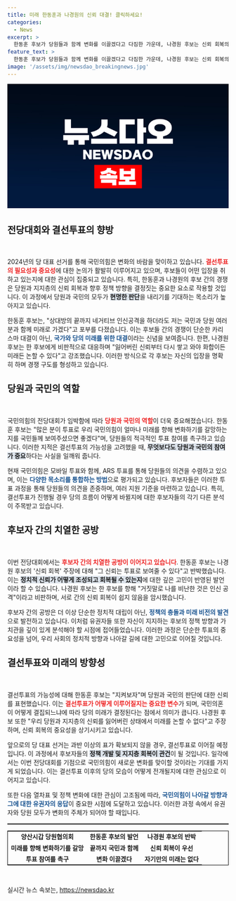 ```yaml
---
title: 미래 한동훈과 나경원의 신뢰 대결! 클릭하세요!
categories:
  - News
excerpt: >
  한동훈 후보가 당원들과 함께 변화를 이끌겠다고 다짐한 가운데, 나경원 후보는 신뢰 회복의 중요성을 강조하며 치열한 경쟁이 예고되고 있습니다. 오는 23일 전당대회 결과에 따라 28일 결선투표 가능성도 제기되며, 국민의힘의 미래를 좌우할 중요한 순간이 다가옵니다.
feature_text: >
  한동훈 후보가 당원들과 함께 변화를 이끌겠다고 다짐한 가운데, 나경원 후보는 신뢰 회복의 중요성을 강조하며 치열한 경쟁이 예고되고 있습니다. 오는 23일 전당대회 결과에 따라 28일 결선투표 가능성도 제기되며, 국민의힘의 미래를 좌우할 중요한 순간이 다가옵니다.
image: '/assets/img/newsdao_breakingnews.jpg'
---
```


<p><img src="/assets/img/newsdao_breakingnews.jpg" alt="ontimetimes 속보" /></p>

<h2 data-ke-size="size26">전당대회와 결선투표의 향방</h2>

<p data-ke-size="size16">&nbsp;</p>

<p>2024년의 당 대표 선거를 통해 국민의힘은 변화의 바람을 맞이하고 있습니다. <b><span style="color: #ee2323;">결선투표의 필요성과 중요성</span></b>에 대한 논의가 활발히 이루어지고 있으며, 후보들이 어떤 입장을 취하고 있는지에 대한 관심이 집중되고 있습니다. 특히, 한동훈과 나경원의 후보 간의 경쟁은 당원과 지지층의 신뢰 회복과 향후 정책 방향을 결정짓는 중요한 요소로 작용할 것입니다. 이 과정에서 당원과 국민의 모두가 <b><span style="background-color: #21538527;">현명한 판단</span></b>을 내리기를 기대하는 목소리가 높아지고 있습니다.</p>

<p>한동훈 후보는, "상대방의 끝까지 네거티브 인신공격을 하더라도 저는 국민과 당원 여러분과 함께 미래로 가겠다"고 포부를 다졌습니다. 이는 후보들 간의 경쟁이 단순한 카리스마 대결이 아닌, <b><span style="color: #1a5490;">국가와 당의 미래를 위한 대결</span></b>이라는 신념을 보여줍니다. 한편, 나경원 후보는 한 후보에게 비판적으로 대응하며 "잃어버린 신뢰부터 다시 쌓고 와야 화합이든 미래든 논할 수 있다"고 강조했습니다. 이러한 방식으로 각 후보는 자신의 입장을 명확히 하며 경쟁 구도를 형성하고 있습니다.</p>

<h2 data-ke-size="size26">당원과 국민의 역할</h2>

<p data-ke-size="size16">&nbsp;</p>

<p>국민의힘의 전당대회가 임박함에 따라 <b><span style="color: #ee2323;">당원과 국민의 역할</span></b>이 더욱 중요해졌습니다. 한동훈 후보는 "많은 분이 투표로 우리 국민의힘이 얼마나 미래를 향해 변화하기를 갈망하는지를 국민들께 보여주셨으면 좋겠다"며, 당원들의 적극적인 투표 참여를 촉구하고 있습니다. 이러한 지적은 결선투표의 가능성을 고려했을 때, <b><span style="background-color: #21538527;">무엇보다도 당원과 국민의 참여가 중요</span></b>하다는 사실을 일깨워 줍니다.</p>

<p>현재 국민의힘은 모바일 투표와 함께, ARS 투표를 통해 당원들의 의견을 수렴하고 있으며, 이는 <b><span style="color: #1a5490;">다양한 목소리를 통합하는 방법</span></b>으로 평가되고 있습니다. 후보자들은 이러한 투표 과정을 통해 당원들의 의견을 존중하며, 여러 지원 기준을 마련하고 있습니다. 특히, 결선투표가 진행될 경우 당의 흐름이 어떻게 바뀔지에 대한 후보자들의 각기 다른 분석이 주목받고 있습니다.</p>

<h2 data-ke-size="size26">후보자 간의 치열한 공방</h2>

<p data-ke-size="size16">&nbsp;</p>

<p>이번 전당대회에서는 <b><span style="color: #ee2323;">후보자 간의 치열한 공방이 이어지고 있습니다</span></b>. 한동훈 후보는 나경원 후보의 '신뢰 회복' 주장에 대해 "그 신뢰는 투표로 보여줄 수 있다"고 반박했습니다. 이는 <b><span style="background-color: #21538527;">정치적 신뢰가 어떻게 조성되고 회복될 수 있는지</span></b>에 대한 깊은 고민이 반영된 발언이라 할 수 있습니다. 나경원 후보는 한 후보를 향해 "거짓말로 나를 비난한 것은 인신 공격"이라고 비판하며, 서로 간의 신뢰 회복이 쉽지 않음을 암시했습니다.</p>

<p>후보자 간의 공방은 더 이상 단순한 정치적 대립이 아닌, <b><span style="color: #1a5490;">정책의 충돌과 미래 비전의 발견</span></b>으로 발전하고 있습니다. 이처럼 유권자들 또한 자신이 지지하는 후보의 정책 방향과 가치관을 깊이 있게 분석해야 할 시점에 접어들었습니다. 이러한 과정은 단순한 투표의 중요성을 넘어, 우리 사회의 정치적 방향과 나아갈 길에 대한 고민으로 이어질 것입니다.</p>

<h2 data-ke-size="size26">결선투표와 미래의 방향성</h2>

<p data-ke-size="size16">&nbsp;</p>

<p>결선투표의 가능성에 대해 한동훈 후보는 "지켜보자"며 당원과 국민의 판단에 대한 신뢰를 표현했습니다. 이는 <b><span style="color: #ee2323;">결선투표가 어떻게 이루어질지는 중요한 변수</span></b>가 되며, 국민의혼이 어떻게 결집되느냐에 따라 당의 미래가 결정된다는 점에서 의미가 큽니다. 나경원 후보 또한 "우리 당원과 지지층의 신뢰를 잃어버린 상태에서 미래를 논할 수 없다"고 주장하며, 신뢰 회복의 중요성을 상기시키고 있습니다.</p>

<p>앞으로의 당 대표 선거는 과반 이상의 표가 확보되지 않을 경우, 결선투표로 이어질 예정입니다. 이 과정에서 후보자들의 <b><span style="background-color: #21538527;">정책 개발 및 지지층 회복이 관건</span></b>이 될 것입니다. 일각에서는 이번 전당대회를 기점으로 국민의힘이 새로운 변화를 맞이할 것이라는 기대를 가지게 되었습니다. 이는 결선투표 이후의 당의 모습이 어떻게 전개될지에 대한 관심으로 이어지고 있습니다.</p>

<p>또한 다음 열차표 및 정책 변화에 대한 관심이 고조됨에 따라, <b><span style="color: #1a5490;">국민의힘이 나아갈 방향과 그에 대한 유권자의 응답</span></b>이 중요한 시점에 도달하고 있습니다. 이러한 과정 속에서 유권자와 당원 모두가 변화의 주체가 되어야 할 때입니다.</p>

<hr style="height: 2px; border: none; border-top: 2px solid #ddd;">

<table style="width: 100%; border-collapse: collapse; border: 1px solid #000;">
<tbody>
<tr>
<td style="text-align: center; height: 17px;"><b>양산시갑 당원협의회</b></td>
<td style="text-align: center; height: 17px;"><b>한동훈 후보의 발언</b></td>
<td style="text-align: center; height: 17px;"><b>나경원 후보의 반박</b></td>
</tr>
<tr>
<td style="text-align: center; height: 17px;"><b>미래를 향해 변화하기를 갈망</b></td>
<td style="text-align: center; height: 17px;"><b>끝까지 국민과 함께</b></td>
<td style="text-align: center; height: 17px;"><b>신뢰 회복이 우선</b></td>
</tr>
<tr>
<td style="text-align: center; height: 17px;"><b>투표 참여를 촉구</b></td>
<td style="text-align: center; height: 17px;"><b>변화 이끌겠다</b></td>
<td style="text-align: center; height: 17px;"><b>자기만의 미래는 없다</b></td>
</tr>
</tbody>
</table>

<p data-ke-size="size16">&nbsp;</p>
실시간 뉴스 속보는, <a href="https://newsdao.kr" rel="dofollow">https://newsdao.kr</a>


